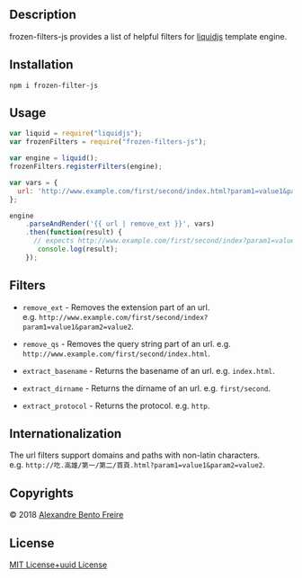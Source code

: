 ## Description
  
frozen-filters-js provides a list of helpful filters for [liquidjs](https://github.com/harttle/liquidjs) template engine.

## Installation
`npm i frozen-filter-js`  

## Usage
```js
var liquid = require("liquidjs");
var frozenFilters = require("frozen-filters-js");

var engine = liquid();
frozenFilters.registerFilters(engine);

var vars = {
  url: 'http://www.example.com/first/second/index.html?param1=value1&param2=value2'
};

engine
    .parseAndRender('{{ url | remove_ext }}', vars)
    .then(function(result) {
      // expects http://www.example.com/first/second/index?param1=value1&param2=value2
       console.log(result);
    });
```

## Filters
  
- `remove_ext` - Removes the extension part of an url.   
e.g. `http://www.example.com/first/second/index?param1=value1&param2=value2`.
  
- `remove_qs` - Removes the query string part of an url. e.g. `http://www.example.com/first/second/index.html`.
- `extract_basename` - Returns the basename of an url. e.g. `index.html`.
- `extract_dirname` - Returns the dirname of an url. e.g. `first/second`.
- `extract_protocol` - Returns the protocol. e.g. `http`.
  
## Internationalization
  
The url filters support domains and paths with non-latin characters.  
e.g. `http://吃.高雄/第一/第二/首頁.html?param1=value1&param2=value2`.
  
## Copyrights
  
© 2018 [Alexandre Bento Freire](https://www.a-bentofreire.com)  
  
  
## License
  
[MIT License+uuid License](https://github.com/a-bentofreire/uuid-licenses/blob/master/MIT-uuid-license.md)  
